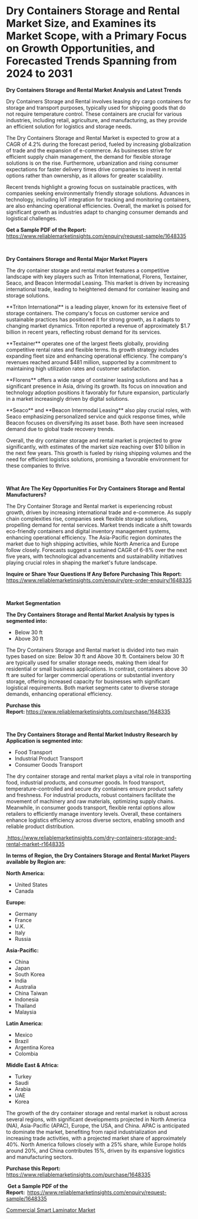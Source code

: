 <p><h1>Dry Containers Storage and Rental Market Size, and Examines its Market Scope, with a Primary Focus on Growth Opportunities, and Forecasted Trends Spanning from 2024 to 2031</h1></p><p><strong>Dry Containers Storage and Rental Market Analysis and Latest Trends</strong></p>
<p><p>Dry Containers Storage and Rental involves leasing dry cargo containers for storage and transport purposes, typically used for shipping goods that do not require temperature control. These containers are crucial for various industries, including retail, agriculture, and manufacturing, as they provide an efficient solution for logistics and storage needs.</p><p>The Dry Containers Storage and Rental Market is expected to grow at a CAGR of 4.2% during the forecast period, fueled by increasing globalization of trade and the expansion of e-commerce. As businesses strive for efficient supply chain management, the demand for flexible storage solutions is on the rise. Furthermore, urbanization and rising consumer expectations for faster delivery times drive companies to invest in rental options rather than ownership, as it allows for greater scalability.</p><p>Recent trends highlight a growing focus on sustainable practices, with companies seeking environmentally friendly storage solutions. Advances in technology, including IoT integration for tracking and monitoring containers, are also enhancing operational efficiencies. Overall, the market is poised for significant growth as industries adapt to changing consumer demands and logistical challenges.</p></p>
<p><strong>Get a Sample PDF of the Report:&nbsp;</strong> <a href="https://www.reliablemarketinsights.com/enquiry/request-sample/1648335?utm_campaign=2013&utm_medium=2&utm_source=Github&utm_content=ia&utm_term=29122024&utm_id=dry-containers-storage-and-rental">https://www.reliablemarketinsights.com/enquiry/request-sample/1648335</a></p>
<p>&nbsp;</p>
<p><strong>Dry Containers Storage and Rental Major Market Players</strong></p>
<p><p>The dry container storage and rental market features a competitive landscape with key players such as Triton International, Florens, Textainer, Seaco, and Beacon Intermodal Leasing. This market is driven by increasing international trade, leading to heightened demand for container leasing and storage solutions.</p><p>**Triton International** is a leading player, known for its extensive fleet of storage containers. The company's focus on customer service and sustainable practices has positioned it for strong growth, as it adapts to changing market dynamics. Triton reported a revenue of approximately $1.7 billion in recent years, reflecting robust demand for its services.</p><p>**Textainer** operates one of the largest fleets globally, providing competitive rental rates and flexible terms. Its growth strategy includes expanding fleet size and enhancing operational efficiency. The company's revenues reached around $481 million, supported by a commitment to maintaining high utilization rates and customer satisfaction.</p><p>**Florens** offers a wide range of container leasing solutions and has a significant presence in Asia, driving its growth. Its focus on innovation and technology adoption positions it favorably for future expansion, particularly in a market increasingly driven by digital solutions.</p><p>**Seaco** and **Beacon Intermodal Leasing** also play crucial roles, with Seaco emphasizing personalized service and quick response times, while Beacon focuses on diversifying its asset base. Both have seen increased demand due to global trade recovery trends.</p><p>Overall, the dry container storage and rental market is projected to grow significantly, with estimates of the market size reaching over $10 billion in the next few years. This growth is fueled by rising shipping volumes and the need for efficient logistics solutions, promising a favorable environment for these companies to thrive.</p></p>
<p>&nbsp;</p>
<p><strong>What Are The Key Opportunities For Dry Containers Storage and Rental Manufacturers?</strong></p>
<p><p>The Dry Container Storage and Rental market is experiencing robust growth, driven by increasing international trade and e-commerce. As supply chain complexities rise, companies seek flexible storage solutions, propelling demand for rental services. Market trends indicate a shift towards eco-friendly containers and digital inventory management systems, enhancing operational efficiency. The Asia-Pacific region dominates the market due to high shipping activities, while North America and Europe follow closely. Forecasts suggest a sustained CAGR of 6-8% over the next five years, with technological advancements and sustainability initiatives playing crucial roles in shaping the market's future landscape.</p></p>
<p><strong>Inquire or Share Your Questions If Any Before Purchasing This Report:</strong> <a href="https://www.reliablemarketinsights.com/enquiry/pre-order-enquiry/1648335?utm_campaign=2013&utm_medium=2&utm_source=Github&utm_content=ia&utm_term=29122024&utm_id=dry-containers-storage-and-rental">https://www.reliablemarketinsights.com/enquiry/pre-order-enquiry/1648335</a></p>
<p>&nbsp;</p>
<p><strong>Market Segmentation</strong></p>
<p><strong>The Dry Containers Storage and Rental Market Analysis by types is segmented into:</strong></p>
<p><ul><li>Below 30 ft</li><li>Above 30 ft</li></ul></p>
<p><p>The Dry Containers Storage and Rental market is divided into two main types based on size: Below 30 ft and Above 30 ft. Containers below 30 ft are typically used for smaller storage needs, making them ideal for residential or small business applications. In contrast, containers above 30 ft are suited for larger commercial operations or substantial inventory storage, offering increased capacity for businesses with significant logistical requirements. Both market segments cater to diverse storage demands, enhancing operational efficiency.</p></p>
<p><strong>Purchase this Report:&nbsp;</strong><a href="https://www.reliablemarketinsights.com/purchase/1648335?utm_campaign=2013&utm_medium=2&utm_source=Github&utm_content=ia&utm_term=29122024&utm_id=dry-containers-storage-and-rental">https://www.reliablemarketinsights.com/purchase/1648335</a></p>
<p>&nbsp;</p>
<p><strong>The Dry Containers Storage and Rental Market Industry Research by Application is segmented into:</strong></p>
<p><ul><li>Food Transport</li><li>Industrial Product Transport</li><li>Consumer Goods Transport</li></ul></p>
<p><p>The dry container storage and rental market plays a vital role in transporting food, industrial products, and consumer goods. In food transport, temperature-controlled and secure dry containers ensure product safety and freshness. For industrial products, robust containers facilitate the movement of machinery and raw materials, optimizing supply chains. Meanwhile, in consumer goods transport, flexible rental options allow retailers to efficiently manage inventory levels. Overall, these containers enhance logistics efficiency across diverse sectors, enabling smooth and reliable product distribution.</p></p>
<p><a href="https://www.reliablemarketinsights.com/dry-containers-storage-and-rental-market-r1648335?utm_campaign=2013&utm_medium=2&utm_source=Github&utm_content=ia&utm_term=29122024&utm_id=dry-containers-storage-and-rental">&nbsp;https://www.reliablemarketinsights.com/dry-containers-storage-and-rental-market-r1648335</a></p>
<p><strong>In terms of Region, the Dry Containers Storage and Rental Market Players available by Region are:</strong></p>
<p>
    <p> <strong> North America: </strong>
        <ul>
            <li>United States</li>
            <li>Canada</li>
        </ul>
        </p> 
    <p> <strong> Europe: </strong>
        <ul>
            <li>Germany</li>
            <li>France</li>
            <li>U.K.</li>
            <li>Italy</li>
            <li>Russia</li>
        </ul>
        </p> 
    <p> <strong> Asia-Pacific: </strong>
        <ul>
            <li>China</li>
            <li>Japan</li>
            <li>South Korea</li>
            <li>India</li>
            <li>Australia</li>
            <li>China Taiwan</li>
            <li>Indonesia</li>
            <li>Thailand</li>
            <li>Malaysia</li>
        </ul>
        </p> 
    <p> <strong> Latin America: </strong>
        <ul>
            <li>Mexico</li>
            <li>Brazil</li>
            <li>Argentina Korea</li>
            <li>Colombia</li>
        </ul>
        </p> 
    <p> <strong> Middle East & Africa: </strong>
        <ul>
            <li>Turkey</li>
            <li>Saudi</li>
            <li>Arabia</li>
            <li>UAE</li>
            <li>Korea</li>
        </ul>
    </p>
    </p>
<p><p>The growth of the dry container storage and rental market is robust across several regions, with significant developments projected in North America (NA), Asia-Pacific (APAC), Europe, the USA, and China. APAC is anticipated to dominate the market, benefiting from rapid industrialization and increasing trade activities, with a projected market share of approximately 40%. North America follows closely with a 25% share, while Europe holds around 20%, and China contributes 15%, driven by its expansive logistics and manufacturing sectors.</p></p>
<p><strong>Purchase this Report: </strong><a href="https://www.reliablemarketinsights.com/purchase/1648335?utm_campaign=2013&utm_medium=2&utm_source=Github&utm_content=ia&utm_term=29122024&utm_id=dry-containers-storage-and-rental">https://www.reliablemarketinsights.com/purchase/1648335</a></p>
<p>&nbsp;<strong>Get a Sample PDF of the Report:&nbsp;&nbsp;</strong><a href="https://www.reliablemarketinsights.com/enquiry/request-sample/1648335?utm_campaign=2013&utm_medium=2&utm_source=Github&utm_content=ia&utm_term=29122024&utm_id=dry-containers-storage-and-rental">https://www.reliablemarketinsights.com/enquiry/request-sample/1648335</a></p>
<p><strong></strong></p>
<p><p><a href="https://github.com/MarciaRunte/Market-Research-Report-List-1/blob/main/commercial-smart-laminator-market.md?utm_campaign=2013&utm_medium=2&utm_source=Github&utm_content=ia&utm_term=29122024&utm_id=dry-containers-storage-and-rental">Commercial Smart Laminator Market</a></p></p>